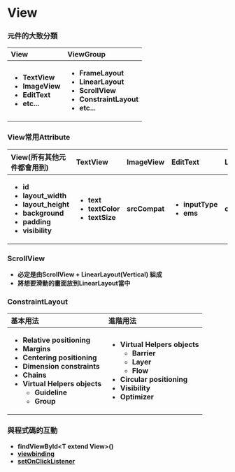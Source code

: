 # View

### 元件**的大致分類**

<table>
  <thead>
    <tr>
      <th style="text-align:left"><b>View</b>
      </th>
      <th style="text-align:left"><b>ViewGroup</b>
      </th>
    </tr>
  </thead>
  <tbody>
    <tr>
      <td style="text-align:left">
        <p></p>
        <ul>
          <li><b>TextView</b>
          </li>
          <li><b>ImageView</b>
          </li>
          <li><b>EditText</b>
          </li>
          <li><b>etc...</b>
          </li>
        </ul>
      </td>
      <td style="text-align:left">
        <p></p>
        <ul>
          <li><b>FrameLayout</b>
          </li>
          <li><b>LinearLayout</b>
          </li>
          <li><b>ScrollView</b>
          </li>
          <li><b>ConstraintLayout</b>
          </li>
          <li><b>etc...</b>
          </li>
        </ul>
      </td>
    </tr>
  </tbody>
</table>

### **View常用Attribute**

<table>
  <thead>
    <tr>
      <th style="text-align:left"><b>View(&#x6240;&#x6709;&#x5176;&#x4ED6;&#x5143;&#x4EF6;&#x90FD;&#x6703;&#x7528;&#x5230;)</b>
      </th>
      <th style="text-align:left"><b>TextView</b>
      </th>
      <th style="text-align:left"><b>ImageView</b>
      </th>
      <th style="text-align:left"><b>EditText</b>
      </th>
      <th style="text-align:left"><b>LinearLayout</b>
      </th>
      <th style="text-align:left"><b>FrameLayout</b>
      </th>
    </tr>
  </thead>
  <tbody>
    <tr>
      <td style="text-align:left">
        <ul>
          <li><b>id</b>
          </li>
          <li><b>layout_width</b>
          </li>
          <li><b>layout_height</b>
          </li>
          <li><b>background</b>
          </li>
          <li><b>padding</b>
          </li>
          <li><b>visibility</b>
          </li>
        </ul>
      </td>
      <td style="text-align:left">
        <p></p>
        <ul>
          <li><b>text</b>
          </li>
          <li><b>textColor</b>
          </li>
          <li><b>textSize</b>
          </li>
        </ul>
      </td>
      <td style="text-align:left"><b>srcCompat</b>
      </td>
      <td style="text-align:left">
        <p></p>
        <ul>
          <li><b>inputType</b>
          </li>
          <li><b>ems</b>
          </li>
        </ul>
      </td>
      <td style="text-align:left"><b>orientation</b>
      </td>
      <td style="text-align:left"></td>
    </tr>
  </tbody>
</table>

### **ScrollView**

* **必定是由ScrollView + LinearLayout\(Vertical\) 組成**
* **將想要滑動的畫面放到LinearLayout當中**

### **ConstraintLayout**

<table>
  <thead>
    <tr>
      <th style="text-align:left"><b>&#x57FA;&#x672C;&#x7528;&#x6CD5;</b>
      </th>
      <th style="text-align:left"><b>&#x9032;&#x968E;&#x7528;&#x6CD5;</b>
      </th>
    </tr>
  </thead>
  <tbody>
    <tr>
      <td style="text-align:left">
        <ul>
          <li><b>Relative positioning</b>
          </li>
          <li><b>Margins</b>
          </li>
          <li><b>Centering positioning</b>
          </li>
          <li><b>Dimension constraints</b>
          </li>
          <li><b>Chains</b>
          </li>
          <li><b>Virtual Helpers objects</b>
            <ul>
              <li><b>Guideline</b>
              </li>
              <li><b>Group</b>
              </li>
            </ul>
          </li>
        </ul>
      </td>
      <td style="text-align:left">
        <ul>
          <li><b>Virtual Helpers objects</b>
            <ul>
              <li><b>Barrier</b>
              </li>
              <li><b>Layer</b>
              </li>
              <li><b>Flow</b>
              </li>
            </ul>
          </li>
          <li><b>Circular positioning</b>
          </li>
          <li><b>Visibility</b>
          </li>
          <li><b>Optimizer</b>
          </li>
        </ul>
      </td>
    </tr>
  </tbody>
</table>

### **與程式碼的互動**

* **findViewById&lt;T extend View&gt;\(\)**
* [**viewbinding**](https://developer.android.com/topic/libraries/view-binding)
* [**setOnClickListener**](https://developer.android.com/reference/android/view/View.OnClickListener)

